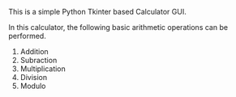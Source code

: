This is a simple Python Tkinter based Calculator GUI.

In this calculator, the following basic arithmetic operations can be performed.

1. Addition
2. Subraction
3. Multiplication
4. Division
5. Modulo
